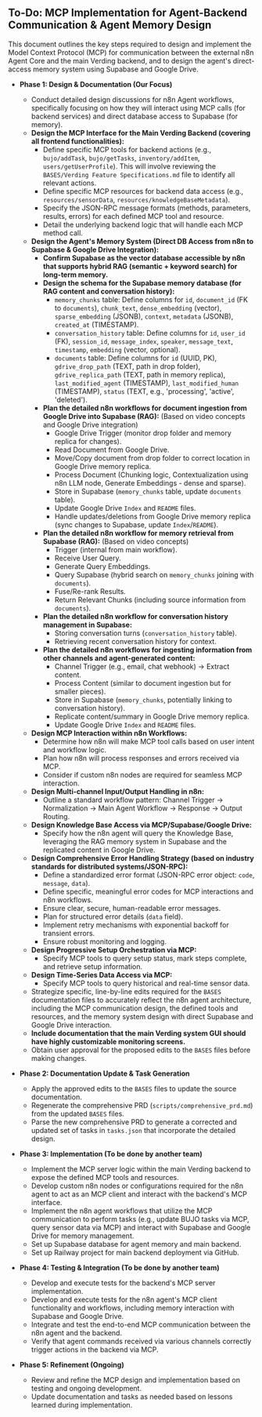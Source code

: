 ## To-Do: MCP Implementation for Agent-Backend Communication & Agent Memory Design

This document outlines the key steps required to design and implement the Model
Context Protocol (MCP) for communication between the external n8n Agent Core and
the main Verding backend, and to design the agent's direct-access memory system
using Supabase and Google Drive.

- **Phase 1: Design & Documentation (Our Focus)**

  - Conduct detailed design discussions for n8n Agent workflows, specifically
    focusing on how they will interact using MCP calls (for backend services)
    and direct database access to Supabase (for memory).
  - **Design the MCP Interface for the Main Verding Backend (covering all
    frontend functionalities):**
    - Define specific MCP tools for backend actions (e.g., `bujo/addTask`,
      `bujo/getTasks`, `inventory/addItem`, `users/getUserProfile`). This will
      involve reviewing the `BASES/Verding Feature Specifications.md` file to
      identify all relevant actions.
    - Define specific MCP resources for backend data access (e.g.,
      `resources/sensorData`, `resources/knowledgeBaseMetadata`).
    - Specify the JSON-RPC message formats (methods, parameters, results,
      errors) for each defined MCP tool and resource.
    - Detail the underlying backend logic that will handle each MCP method call.
  - **Design the Agent's Memory System (Direct DB Access from n8n to Supabase &
    Google Drive Integration):**
    - **Confirm Supabase as the vector database accessible by n8n that supports
      hybrid RAG (semantic + keyword search) for long-term memory.**
    - **Design the schema for the Supabase memory database (for RAG content and
      conversation history):**
      - `memory_chunks` table: Define columns for `id`, `document_id` (FK to
        `documents`), `chunk_text`, `dense_embedding` (vector),
        `sparse_embedding` (JSONB), `context`, `metadata` (JSONB), `created_at`
        (TIMESTAMP).
      - `conversation_history` table: Define columns for `id`, `user_id` (FK),
        `session_id`, `message_index`, `speaker`, `message_text`, `timestamp`,
        `embedding` (vector, optional).
      - `documents` table: Define columns for `id` (UUID, PK),
        `gdrive_drop_path` (TEXT, path in drop folder), `gdrive_replica_path`
        (TEXT, path in memory replica), `last_modified_agent` (TIMESTAMP),
        `last_modified_human` (TIMESTAMP), `status` (TEXT, e.g., 'processing',
        'active', 'deleted').
    - **Plan the detailed n8n workflows for document ingestion from Google Drive
      into Supabase (RAG):** (Based on video concepts and Google Drive
      integration)
      - Google Drive Trigger (monitor drop folder and memory replica for
        changes).
      - Read Document from Google Drive.
      - Move/Copy document from drop folder to correct location in Google Drive
        memory replica.
      - Process Document (Chunking logic, Contextualization using n8n LLM node,
        Generate Embeddings - dense and sparse).
      - Store in Supabase (`memory_chunks` table, update `documents` table).
      - Update Google Drive `Index` and `README` files.
      - Handle updates/deletions from Google Drive memory replica (sync changes
        to Supabase, update `Index`/`README`).
    - **Plan the detailed n8n workflow for memory retrieval from Supabase
      (RAG):** (Based on video concepts)
      - Trigger (internal from main workflow).
      - Receive User Query.
      - Generate Query Embeddings.
      - Query Supabase (hybrid search on `memory_chunks` joining with
        `documents`).
      - Fuse/Re-rank Results.
      - Return Relevant Chunks (including source information from `documents`).
    - **Plan the detailed n8n workflow for conversation history management in
      Supabase:**
      - Storing conversation turns (`conversation_history` table).
      - Retrieving recent conversation history for context.
    - **Plan the detailed n8n workflows for ingesting information from other
      channels and agent-generated content:**
      - Channel Trigger (e.g., email, chat webhook) -> Extract content.
      - Process Content (similar to document ingestion but for smaller pieces).
      - Store in Supabase (`memory_chunks`, potentially linking to conversation
        history).
      - Replicate content/summary in Google Drive memory replica.
      - Update Google Drive `Index` and `README` files.
  - **Design MCP Interaction within n8n Workflows:**
    - Determine how n8n will make MCP tool calls based on user intent and
      workflow logic.
    - Plan how n8n will process responses and errors received via MCP.
    - Consider if custom n8n nodes are required for seamless MCP interaction.
  - **Design Multi-channel Input/Output Handling in n8n:**
    - Outline a standard workflow pattern: Channel Trigger -> Normalization ->
      Main Agent Workflow -> Response -> Output Routing.
  - **Design Knowledge Base Access via MCP/Supabase/Google Drive:**
    - Specify how the n8n agent will query the Knowledge Base, leveraging the
      RAG memory system in Supabase and the replicated content in Google Drive.
  - **Design Comprehensive Error Handling Strategy (based on industry standards
    for distributed systems/JSON-RPC):**
    - Define a standardized error format (JSON-RPC error object: `code`,
      `message`, `data`).
    - Define specific, meaningful error codes for MCP interactions and n8n
      workflows.
    - Ensure clear, secure, human-readable error messages.
    - Plan for structured error details (`data` field).
    - Implement retry mechanisms with exponential backoff for transient errors.
    - Ensure robust monitoring and logging.
  - **Design Progressive Setup Orchestration via MCP:**
    - Specify MCP tools to query setup status, mark steps complete, and retrieve
      setup information.
  - **Design Time-Series Data Access via MCP:**
    - Specify MCP tools to query historical and real-time sensor data.
  - Strategize specific, line-by-line edits required for the `BASES`
    documentation files to accurately reflect the n8n agent architecture,
    including the MCP communication design, the defined tools and resources, and
    the memory system design with direct Supabase and Google Drive interaction.
  - **Include documentation that the main Verding system GUI should have highly
    customizable monitoring screens.**
  - Obtain user approval for the proposed edits to the `BASES` files before
    making changes.

- **Phase 2: Documentation Update & Task Generation**

  - Apply the approved edits to the `BASES` files to update the source
    documentation.
  - Regenerate the comprehensive PRD (`scripts/comprehensive_prd.md`) from the
    updated `BASES` files.
  - Parse the new comprehensive PRD to generate a corrected and updated set of
    tasks in `tasks.json` that incorporate the detailed design.

- **Phase 3: Implementation (To be done by another team)**

  - Implement the MCP server logic within the main Verding backend to expose the
    defined MCP tools and resources.
  - Develop custom n8n nodes or configurations required for the n8n agent to act
    as an MCP client and interact with the backend's MCP interface.
  - Implement the n8n agent workflows that utilize the MCP communication to
    perform tasks (e.g., update BUJO tasks via MCP, query sensor data via MCP)
    and interact with Supabase and Google Drive for memory management.
  - Set up Supabase database for agent memory and main backend.
  - Set up Railway project for main backend deployment via GitHub.

- **Phase 4: Testing & Integration (To be done by another team)**

  - Develop and execute tests for the backend's MCP server implementation.
  - Develop and execute tests for the n8n agent's MCP client functionality and
    workflows, including memory interaction with Supabase and Google Drive.
  - Integrate and test the end-to-end MCP communication between the n8n agent
    and the backend.
  - Verify that agent commands received via various channels correctly trigger
    actions in the backend via MCP.

- **Phase 5: Refinement (Ongoing)**
  - Review and refine the MCP design and implementation based on testing and
    ongoing development.
  - Update documentation and tasks as needed based on lessons learned during
    implementation.
